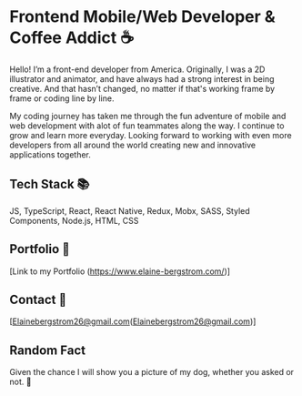 # Frontend Mobile/Web Developer & Coffee Addict ☕️

Hello! I’m a front-end developer from America. Originally, I was a 2D illustrator and animator, and have always had a strong interest in being creative. And that hasn’t changed, no matter if that's working frame by frame or coding line by line. 

My coding journey has taken me through the fun adventure of mobile and web development with alot of fun teammates along the way. I continue to grow and learn more everyday. Looking forward to working with even more developers from all around the world creating new and innovative applications together.


## Tech Stack 📚

JS, TypeScript, React, React Native, Redux, Mobx, SASS, Styled Components, Node.js, HTML, CSS

## Portfolio 💼

[Link to my Portfolio (https://www.elaine-bergstrom.com/)]

## Contact 📧

[Elainebergstrom26@gmail.com(Elainebergstrom26@gmail.com)]

## Random Fact

Given the chance I will show you a picture of my dog, whether you asked or not. 🐶

